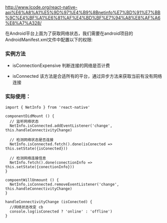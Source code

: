 http://www.lcode.org/react-native-api%E6%A8%A1%E5%9D%97%E4%B9%8Bnetinfo%E7%BD%91%E7%BB%9C%E4%BF%A1%E6%81%AF%E4%BD%BF%E7%94%A8%E8%AF%A6%E8%A7%A328/



在Android平台上面为了获取网络状态，我们需要在android项目的AndroidManifest.xml文件中配置以下的权限:
<uses-permission android:name="android.permission.INTERNET"/>
<uses-permission android:name="android.permission.ACCESS_NETWORK_STATE" />


### 实例方法

- isConnectionExpensive 判断连接的网络是否计费

- isConnected 该方法是合适所有的平台，通过异步方法来获取当前有没有网络连接


### 实际使用：

```
import { NetInfo } from 'react-native'

componentDidMount () {
  // 监听网络状态
  NetInfo.isConnected.addEventListener('change', this.handleConnectivityChange)

  // 检测网络状态是否连接
  NetInfo.isConnected.fetch().done(isConected => this.setState({isConected}))

  // 检测网络连接信息
  NetInfo.fetch().done(conectionInfo => this.setState({conectionInfo}))
}

compoentWillUnmount () {
  NetInfo.isConnected.removeEventListener('change', this.handleConnectivityChange)
}

handleConnectivityChange (isConected) {
  //网络状态改变 cb
  console.log(isConected ? 'online' : 'offline')
}

```